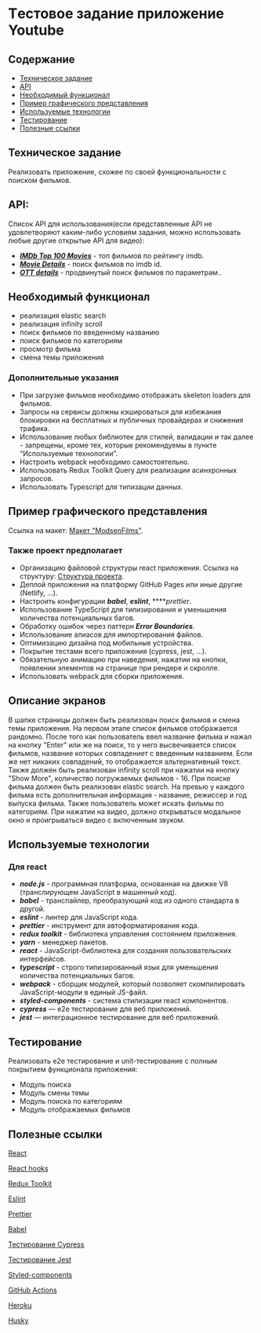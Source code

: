 # Tестовое задание приложение Youtube

## Содержание

- [Техническое задание](#Техническое-задание)
- [API](#API)
- [Необходимый функционал](#Необходимый-функционал)
- [Пример графического представления](#Пример-графического-представления)
- [Используемые технологии](#Используемые-технологии)
- [Тестирование](#Тестирование)
- [Полезные ссылки](#Полезные-ссылки)

## Техническое задание

Реализовать приложение, схожее по своей функциональности с поиском фильмов.

## API:

Список API для использования(если представленные API не удовлетворяют каким-либо условиям задания, можно использовать любые
другие открытые API для видео):
- ***[IMDb Top 100 Movies](https://rapidapi.com/rapihub-rapihub-default/api/imdb-top-100-movies/)*** - топ фильмов по рейтингу imdb.
- ***[Movie Details](https://rapidapi.com/goodmoviesaps/api/movie-details1/)*** - поиск фильмов по imdb id.
- ***[OTT details](https://rapidapi.com/gox-ai-gox-ai-default/api/ott-details/)*** - продвинутый поиск фильмов по параметрам..


## Необходимый функционал

- реализация elastic search
- реализация infinity scroll
- поиск фильмов по введенному названию
- поиск фильмов по категориям
- просмотр фильма
- смена темы приложения

### Дополнительные указания

- При загрузке фильмов необходимо отображать skeleton loaders для фильмов.
- Запросы на сервисы должны кэшироваться для избежания блокировки на бесплатных и публичных провайдерах и снижения трафика.
- Использование любых библиотек для стилей, валидации и так далее - запрещены, кроме тех, которые рекомендуемы в пункте “Используемые технологии”.
- Настроить webpack необходимо самостоятельно.
- Использовать Redux Toolkit Query для реализации асинхронных запросов.
- Использовать Typescript для типизации данных.

## Пример графического представления

Ссылка на макет: [Макет "ModsenFilms"](<https://www.figma.com/file/krzI1oCGjlE4JmGtNj5vJ9/ModsenFilms?node-id=0-1&t=ZFuzpWvjPwYGghYB-0>).


### Также проект предполагает

- Организацию файловой структуры react приложения. Ссылка на структуру: [Cтруктура проекта](https://github.com/mkrivel/structure).
- Деплой приложения на платформу GitHub Pages или иные другие (Netlify, ...).
- Настроить конфигурации ***babel***, ***eslint***, *****prettier*.
- Использование TypeScript для типизирования и уменьшения количества потенциальных багов.
- Обработку ошибок через паттерн ***Error Boundaries***.
- Использование алиасов для импортирования файлов.
- Оптимизацию дизайна под мобильные устройства.
- Покрытие тестами всего приложения (cypress, jest, ...).
- Обязательную анимацию при наведения, нажатии на кнопки, появлении элементов на странице при рендере и скролле.
- Использовать webpack для сборки приложения.

## Описание экранов

В шапке страницы должен быть реализован поиск фильмов и смена темы приложения.
На первом этапе список фильмов отображается рандомно. После того как пользователь ввел название фильма и нажал на кнопку "Enter" или же на поиск, то у него
высвечивается список фильмов,  название которых совпадениет с введенным названием. Если же нет никаких совпадений, то отображается альтернативный текст.
Также должен быть реализован infinity scroll при нажатии на кнопку "Show More", количество погружаемых фильмов - 16.
При поиске фильма должен быть реализован elastic search.
На превью у каждого фильма есть дополнительная информация - название, режиссер и год выпуска фильма.
Также пользователь может искать фильмы по категориям.
При нажатии на видео, должно открываться модальное окно и проигрываться видео с включенным звуком.


## Используемые технологии

### Для react

- ***node.js*** - программная платформа, основанная на движке V8 (транслирующем JavaScript в машинный код).
- ***babel*** - транспайлер, преобразующий код из одного стандарта в другой.
- ***eslint*** - линтер для JavaScript кода.
- ***prettier*** - инструмент для автоформатирования кода.
- ***redux toolkit*** - библиотека управления состоянием приложения.
- ***yarn*** - менеджер пакетов.
- ***react*** - JavaScript-библиотека для создания пользовательских интерфейсов.
- ***typescript*** - строго типизированный язык для уменьшения количества потенциальных багов.
- ***webpack*** -  сборщик модулей, который позволяет скомпилировать JavaScript-модули в единый JS-файл.
- ***styled-components*** - система стилизации react компонентов.
- ***cypress*** — e2e тестирование для веб приложений.
- ***jest*** — интеграционное тестирование для веб приложений.

## Тестирование

Реализовать e2e тестирование и unit-тестирование c полным покрытием функционала приложения:
- Модуль поиска
- Модуль смены темы
- Модуль поиска по категориям
- Модуль отображаемых фильмов


## Полезные ссылки

[React](https://reactjs.org/docs/getting-started.html)

[React hooks](https://reactjs.org/docs/hooks-intro.html)

[Redux Toolkit](https://redux-toolkit.js.org/introduction/getting-started)

[Eslint](https://eslint.org/docs/user-guide/configuring)

[Prettier](https://prettier.io/docs/en/install.html)

[Babel](https://babeljs.io/docs/en/configuration)

[Тестирование Cypress](https://docs.cypress.io/guides/overview/why-cypress.html#In-a-nutshell)

[Тестирование Jest](https://jestjs.io/ru/docs/getting-started)

[Styled-components](https://www.styled-components.com/docs)

[GitHub Actions](https://github.com/features/actions)

[Heroku](https://devcenter.heroku.com/articles/heroku-cli)

[Husky](https://dev.to/ivadyhabimana/setup-eslint-prettier-and-husky-in-a-node-project-a-step-by-step-guide-946)
